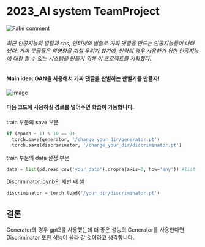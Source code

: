 # 2023_AI system TeamProject

![Fake comment](https://github.com/PG-RDC/TeamProject/assets/130644995/631b4dc6-cbca-474d-a64a-ad8ac68f8c23)

###### 최근 인공지능의 발달과 sns, 인터넷의 발달로 가짜 댓글을 만드는 인공지능들이 나타났다. 가짜 댓글들은 악영향을 끼칠 우려가 있기에, 만약의 경우 사용하기 위한 인공지능에 대항 할 수 있는 시스템을 만들기 위해 이 프로젝트를 기획했다.

#### Main idea: GAN을 사용해서 가짜 댓글을 판별하는 판별기를 만들자!
![image](https://github.com/PG-RDC/TeamProject/assets/130644995/960762a3-7d18-4b8e-9a16-c9901aa0a8d1)

#### 다음 코드에 사용하실 경로를 넣어주면 학습이 가능합니다.
train 부분의 save 부분
```python
if (epoch + 1) % 10 == 0:
  torch.save(generator, '/change_your_dir/generator.pt')
  torch.save(discriminator, '/change_your_dir/discriminator.pt')
```
train 부분의 data 설정 부분
```python
data = list(pd.read_csv('your_data').dropna(axis=0, how='any')) #list 형식의 자연어 data
```
Discriminator.ipynb의 세번 째 셀
```python
discriminator = torch.load('/your_dir/discriminator.pt')
```
## 결론
Generator의 경우 gpt2를 사용했는데 더 좋은 성능의 Generator를 사용한다면 Discriminator 또한 성능이 올라 갈 것이라고 생각합니다.
